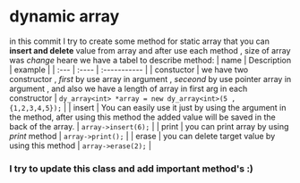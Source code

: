 # dynamic array
in this commit I try to create some method for static array that you can **insert and delete** value from array and after use each method , size of array was *change*
heare we have a tabel to describe method:
| name | Description | example |
| :---        |    :----   |    :-----------    |
| constuctor | we have two constructor , *first* by use array in argument , *seceond* by use pointer array in argument , and also we have a length of array in first arg in each constructor | ```dy_array<int> *array = new dy_array<int>(5 , {1,2,3,4,5});``` |
| insert | You can easily use it just by using the argument in the method, after using this method the added value will be saved in the back of the array. | ```array->insert(6);``` |
| print | you can print array by using *print* method | `array->print();` |
| erase | you can delete target value by using this method | `array->erase(2);` |

### I try to update this class and add important method's :)
